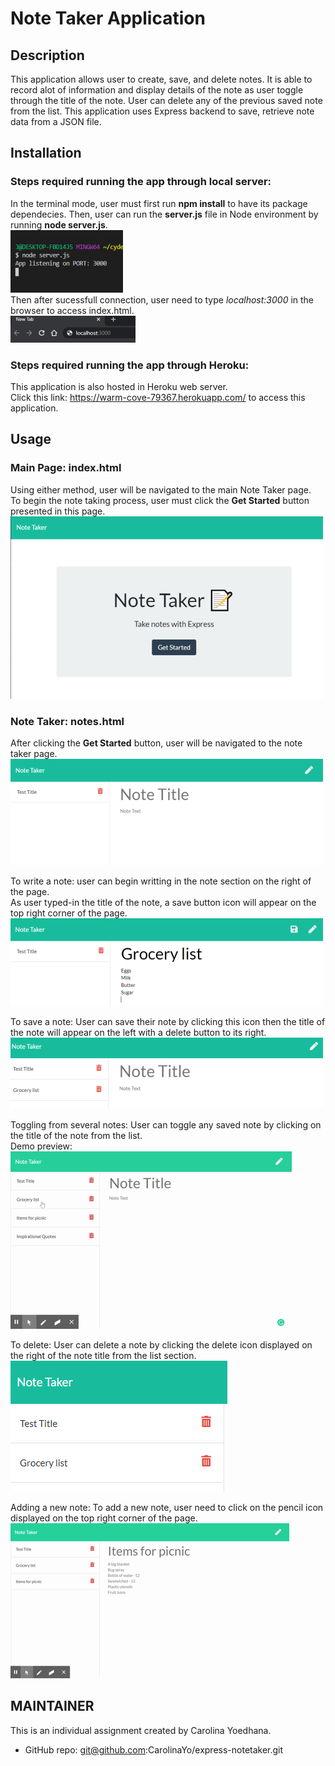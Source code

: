 # Note Taker Application

## Description 

This application allows user to create, save, and delete notes.  It is able to record alot of information and display details of the note as user toggle through the title of the note. User can delete any of the previous saved note from the list. This application uses Express backend to save, retrieve note data from a JSON file.  

## Installation
### Steps required running the app through __local server__:

In the terminal mode, user must first run __npm install__ to have its package dependecies. Then, user can run the __server.js__ file in Node environment by running __node server.js__. \
![sever](public/assets/images/server.png) \
Then after sucessfull connection, user need to type _localhost:3000_ in the browser to access index.html. \
![localhost](public/assets/images/localhost.png) 

### Steps required running the app through __Heroku__:

This application is also hosted in Heroku web server. \
Click this link: https://warm-cove-79367.herokuapp.com/ to access this application.


## Usage 
### Main Page: index.html
Using either method, user will be navigated to the main Note Taker page. \
To begin the note taking process, user must click the __Get Started__ button presented in this page. \
![get-started](public/assets/images/main_page.png)

### Note Taker: notes.html
After clicking the  __Get Started__ button, user will be navigated to the note taker page. \
![note_page](public/assets/images/note_page.png)

To write a note: user can begin writting in the note section on the right of the page. \
As user typed-in the title of the note, a save button icon will appear on the top right corner of the page. \
![writting_note](public/assets/images/writting_note.png)

To save a note: User can save their note by clicking this icon then the title of the note will appear on the left with a delete button to its right. \
![saved_note](public/assets/images/saved_note.png)

Toggling from several notes: User can toggle any saved note by clicking on the title of the note from the list. \
Demo preview: \
![toggle_notes](public/assets/images/toggle.gif)

To delete: User can delete a note by clicking the delete icon displayed on the right of the note title from the list section. \
![delete_notes](public/assets/images/delete_note.png)

Adding a new note: To add a new note, user need to click on the pencil icon displayed on the top right corner of the page. \
![new_notes](public/assets/images/new_note.gif)


## MAINTAINER 
This is an individual assignment created by Carolina Yoedhana.
* GitHub repo: git@github.com:CarolinaYo/express-notetaker.git
